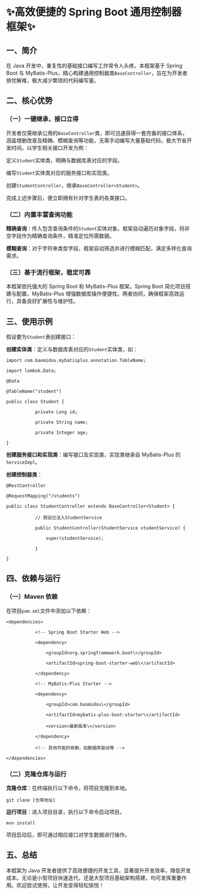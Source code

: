 # ✨高效便捷的 Spring Boot 通用控制器框架✨

## 一、简介

在 Java 开发中，重复性的基础接口编写工作常令人头疼。本框架基于 Spring Boot 与 MyBatis-Plus，精心构建通用控制器类`BaseController`，旨在为开发者排忧解难，极大减少繁琐的代码编写量。

## 二、核心优势

### （一）一键继承，接口立得

开发者仅需继承公用的`BaseController`类，即可迅速获得一套完备的接口体系，涵盖增删改查及精确、模糊查询等功能，无需手动编写大量基础代码，极大节省开发时间。以学生相关接口开发为例：

定义`Student`实体类，明确与数据库表对应的字段。

编写`Student`实体类对应的服务接口和实现类。

创建`StudentController`，继承`BaseController<Student>`。

完成上述步骤后，便立即拥有针对学生表的各类接口。

### （二）内置丰富查询功能

**精确查询**：传入包含查询条件的`Student`实体对象，框架自动遍历对象字段，将非空字段作为精确查询条件，精准定位所需数据。

**模糊查询**：对于字符串类型字段，框架自动筛选并进行模糊匹配，满足多样化查询需求。

### （三）基于流行框架，稳定可靠

本框架依托强大的 Spring Boot 和 MyBatis-Plus 框架。Spring Boot 简化项目搭建与配置，MyBatis-Plus 增强数据库操作便捷性。两者协同，确保框架高效运行，具备良好扩展性与维护性。

## 三、使用示例

假设要为`Student`表创建接口：

**创建实体类**：定义与数据库表对应的`Student`实体类，如：



```
import com.baomidou.mybatisplus.annotation.TableName;

import lombok.Data;

@Data

@TableName("student")

public class Student {

           private Long id;

           private String name;

           private Integer age;

}
```

**创建服务接口和实现类**：编写接口及实现类，实现类继承自 MyBatis-Plus 的`ServiceImpl`。

**创建控制器类**：



```
@RestController

@RequestMapping("/students")

public class StudentController extends BaseController<Student> {

           // 假设已注入StudentService

           public StudentController(StudentService studentService) {

               super(studentService);

           }

}
```

## 四、依赖与运行

### （一）Maven 依赖

在项目`pom.xml`文件中添加以下依赖：



```
<dependencies>

           <!-- Spring Boot Starter Web -->

           <dependency>

               <groupId>org.springframework.boot\</groupId>

               <artifactId>spring-boot-starter-web\</artifactId>

           </dependency>

           <!-- MyBatis-Plus Starter -->

           <dependency>

               <groupId>com.baomidou\</groupId>

               <artifactId>mybatis-plus-boot-starter\</artifactId>

               <version>最新版本\</version>

           </dependency>

           <!-- 其他可能的依赖，如数据库驱动等 -->

</dependencies>
```

### （二）克隆仓库与运行

**克隆仓库**：在终端执行以下命令，将项目克隆到本地。



```
git clone [仓库地址]
```

**运行项目**：进入项目目录，执行以下命令启动项目。



```
mvn install
```

项目启动后，即可通过相应接口对学生数据进行操作。

## 五、总结

本框架为 Java 开发者提供了高效便捷的开发工具，显著提升开发效率，降低开发成本。无论是小型项目快速迭代，还是大型项目基础架构搭建，均可发挥重要作用。欢迎尝试使用，让开发变得轻松愉悦！